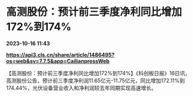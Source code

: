 # 高测股份：预计前三季度净利同比增加172%到174%

**2023-10-16 11:43**

**https://api3.cls.cn/share/article/1486495?os=web&sv=7.7.5&app=CailianpressWeb**

【高测股份：预计前三季度净利同比增加172%到174%】《科创板日报》16日讯，高测股份公告，预计前三季度净利润11.65亿元-11.75亿元，同比增加172.11%到174.44%，光伏设备营业收入和净利润较去年同期实现高速增长。